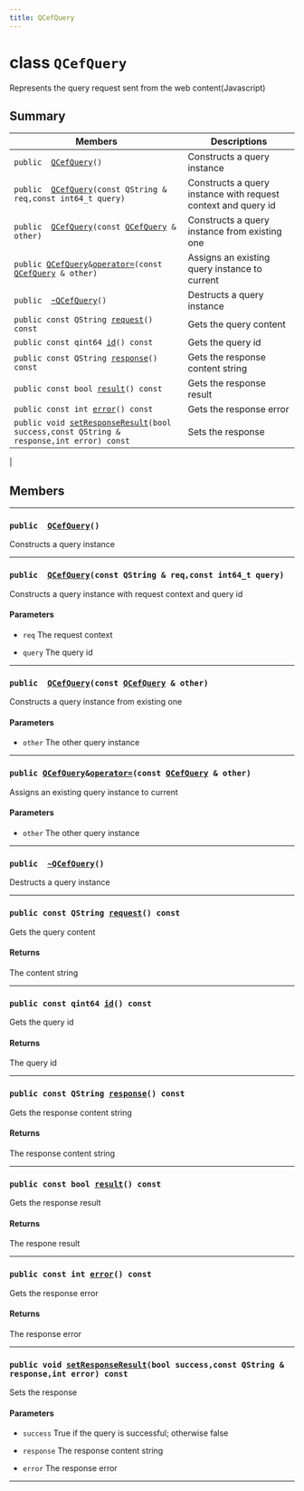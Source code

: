```yaml
---
title: QCefQuery
---
```


# class `QCefQuery` <a id="class_q_cef_query" class="anchor"></a>

Represents the query request sent from the web content(Javascript)

## Summary

 Members                        | Descriptions                                
--------------------------------|---------------------------------------------
`public  `[`QCefQuery`](#class_q_cef_query_1a22d9fddcadce7a6e0259c691634c4d7a)`()` | Constructs a query instance
`public  `[`QCefQuery`](#class_q_cef_query_1a4371b3245657bf41312aead3a88cbe33)`(const QString & req,const int64_t query)` | Constructs a query instance with request context and query id
`public  `[`QCefQuery`](#class_q_cef_query_1a15297bbfd653f64aa48cec2347562b9e)`(const `[`QCefQuery`](#class_q_cef_query)` & other)` | Constructs a query instance from existing one
`public `[`QCefQuery`](#class_q_cef_query)` & `[`operator=`](#class_q_cef_query_1adb304235ed62a9cac92338a415bfb058)`(const `[`QCefQuery`](#class_q_cef_query)` & other)` | Assigns an existing query instance to current
`public  `[`~QCefQuery`](#class_q_cef_query_1a402d117cbd2d37681394f86d31ed11a3)`()` | Destructs a query instance
`public const QString `[`request`](#class_q_cef_query_1a16d137bcc1bf2ef9bc8969ff1bd091e7)`() const` | Gets the query content
`public const qint64 `[`id`](#class_q_cef_query_1a5b701d7f9c92ff814cfe28b110142a4c)`() const` | Gets the query id
`public const QString `[`response`](#class_q_cef_query_1a663d5945146bebe69a0a3c5448bb9280)`() const` | Gets the response content string
`public const bool `[`result`](#class_q_cef_query_1a8c2d78e19628d8066570338d659bc9b2)`() const` | Gets the response result
`public const int `[`error`](#class_q_cef_query_1ab35201ac89d89f1445538f82a12f8fa8)`() const` | Gets the response error
`public void `[`setResponseResult`](#class_q_cef_query_1aa86db4e257e3dc4e29c7906d80e06f28)`(bool success,const QString & response,int error) const` | Sets the response
 | 

## Members

---
### `public  `[`QCefQuery`](#class_q_cef_query_1a22d9fddcadce7a6e0259c691634c4d7a)`()` <a id="class_q_cef_query_1a22d9fddcadce7a6e0259c691634c4d7a" class="anchor"></a>

Constructs a query instance

---
### `public  `[`QCefQuery`](#class_q_cef_query_1a4371b3245657bf41312aead3a88cbe33)`(const QString & req,const int64_t query)` <a id="class_q_cef_query_1a4371b3245657bf41312aead3a88cbe33" class="anchor"></a>

Constructs a query instance with request context and query id

#### Parameters
* `req` The request context

* `query` The query id

---
### `public  `[`QCefQuery`](#class_q_cef_query_1a15297bbfd653f64aa48cec2347562b9e)`(const `[`QCefQuery`](#class_q_cef_query)` & other)` <a id="class_q_cef_query_1a15297bbfd653f64aa48cec2347562b9e" class="anchor"></a>

Constructs a query instance from existing one

#### Parameters
* `other` The other query instance

---
### `public `[`QCefQuery`](#class_q_cef_query)` & `[`operator=`](#class_q_cef_query_1adb304235ed62a9cac92338a415bfb058)`(const `[`QCefQuery`](#class_q_cef_query)` & other)` <a id="class_q_cef_query_1adb304235ed62a9cac92338a415bfb058" class="anchor"></a>

Assigns an existing query instance to current

#### Parameters
* `other` The other query instance

---
### `public  `[`~QCefQuery`](#class_q_cef_query_1a402d117cbd2d37681394f86d31ed11a3)`()` <a id="class_q_cef_query_1a402d117cbd2d37681394f86d31ed11a3" class="anchor"></a>

Destructs a query instance

---
### `public const QString `[`request`](#class_q_cef_query_1a16d137bcc1bf2ef9bc8969ff1bd091e7)`() const` <a id="class_q_cef_query_1a16d137bcc1bf2ef9bc8969ff1bd091e7" class="anchor"></a>

Gets the query content

#### Returns
The content string

---
### `public const qint64 `[`id`](#class_q_cef_query_1a5b701d7f9c92ff814cfe28b110142a4c)`() const` <a id="class_q_cef_query_1a5b701d7f9c92ff814cfe28b110142a4c" class="anchor"></a>

Gets the query id

#### Returns
The query id

---
### `public const QString `[`response`](#class_q_cef_query_1a663d5945146bebe69a0a3c5448bb9280)`() const` <a id="class_q_cef_query_1a663d5945146bebe69a0a3c5448bb9280" class="anchor"></a>

Gets the response content string

#### Returns
The response content string

---
### `public const bool `[`result`](#class_q_cef_query_1a8c2d78e19628d8066570338d659bc9b2)`() const` <a id="class_q_cef_query_1a8c2d78e19628d8066570338d659bc9b2" class="anchor"></a>

Gets the response result

#### Returns
The respone result

---
### `public const int `[`error`](#class_q_cef_query_1ab35201ac89d89f1445538f82a12f8fa8)`() const` <a id="class_q_cef_query_1ab35201ac89d89f1445538f82a12f8fa8" class="anchor"></a>

Gets the response error

#### Returns
The response error

---
### `public void `[`setResponseResult`](#class_q_cef_query_1aa86db4e257e3dc4e29c7906d80e06f28)`(bool success,const QString & response,int error) const` <a id="class_q_cef_query_1aa86db4e257e3dc4e29c7906d80e06f28" class="anchor"></a>

Sets the response

#### Parameters
* `success` True if the query is successful; otherwise false

* `response` The response content string

* `error` The response error

---
###  <a id="class_q_cef_query_1a3e84c15339bbf841b91a541222aed4e6" class="anchor"></a>

